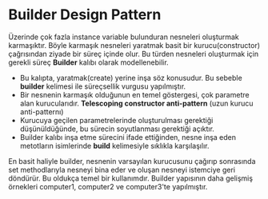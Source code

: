 # Builder Design Pattern

Üzerinde çok fazla instance variable bulunduran nesneleri oluşturmak karmaşıktır.
Böyle karmaşık nesneleri yaratmak basit bir kurucu(constructor) çağrısından ziyade bir süreç içinde olur.
Bu türden nesneleri oluşturmak için gerekli süreç **Builder** kalıbı olarak modellenebilir.

* Bu kalıpta, yaratmak(create) yerine inşa söz konusudur. Bu sebeble **builder** kelimesi ile süreçsellik vurgusu yapılmıştır.
* Bir nesnenin karmaşık olduğunun en temel göstergesi, çok parametre alan kurucularıdır.
**Telescoping constructor anti-pattern** (uzun kurucu anti-patternı)
* Kurucuya geçilen parametrelerinde oluşturulması gerektiği düşünüldüğünde, bu sürecin soyutlanması gerektiği açıktır.
* Builder kalıbı inşa etme sürecini ifade ettiğinden, nesne inşa eden metotların isimlerinde **build** kelimesiyle sıklıkla karşılaşılır.

En basit haliyle builder, nesnenin varsayılan kurucusunu çağırıp sonrasında set methodlarıyla nesneyi bina eder ve oluşan nesneyi istemciye geri döndürür.
Bu oldukça temel bir kullanımdır. Builder yapısının daha gelişmiş örnekleri computer1,
computer2 ve computer3'te yapılmıştır.